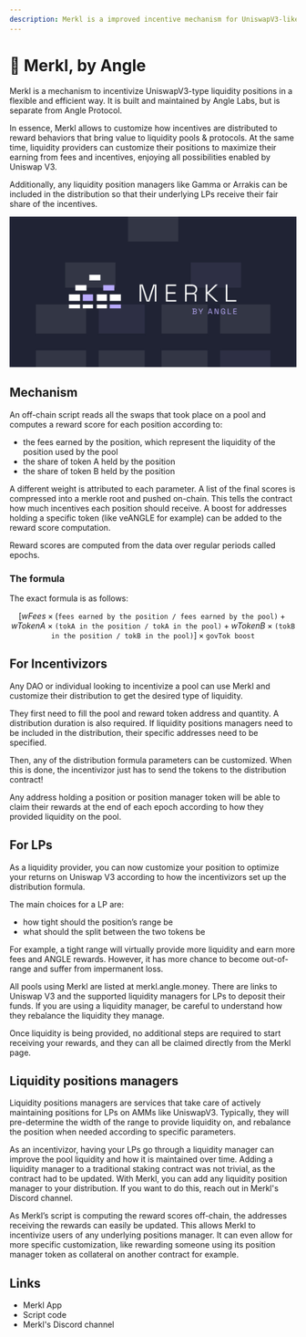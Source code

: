 ```yaml
---
description: Merkl is a improved incentive mechanism for UniswapV3-like positions built by Angle Labs
---
```


# 🌲 Merkl, by Angle

Merkl is a mechanism to incentivize UniswapV3-type liquidity positions in a flexible and efficient way. It is built and maintained by Angle Labs, but is separate from Angle Protocol.

In essence, Merkl allows to customize how incentives are distributed to reward behaviors that bring value to liquidity pools & protocols. At the same time, liquidity providers can customize their positions to maximize their earning from fees and incentives, enjoying all possibilities enabled by Uniswap V3.

Additionally, any liquidity position managers like Gamma or Arrakis can be included in the distribution so that their underlying LPs receive their fair share of the incentives.

![Merkl by Angle](/.gitbook/assets/merkl-sharing-visual.jpg)

## Mechanism

An off-chain script reads all the swaps that took place on a pool and computes a reward score for each position according to:

- the fees earned by the position, which represent the liquidity of the position used by the pool
- the share of token A held by the position
- the share of token B held by the position

A different weight is attributed to each parameter. A list of the final scores is compressed into a merkle root and pushed on-chain. This tells the contract how much incentives each position should receive. A boost for addresses holding a specific token (like veANGLE for example) can be added to the reward score computation.

Reward scores are computed from the data over regular periods called epochs.

### The formula

The exact formula is as follows:

$$
[wFees \times(\texttt{fees earned by the position / fees earned by the pool)}+ wTokenA \times\texttt{(tokA in the position / tokA in the pool)}+ wTokenB \times \texttt{(tokB in the position / tokB in the pool)}] \times \texttt{govTok boost}
$$

## For Incentivizors

Any DAO or individual looking to incentivize a pool can use Merkl and customize their distribution to get the desired type of liquidity.

They first need to fill the pool and reward token address and quantity. A distribution duration is also required. If liquidity positions managers need to be included in the distribution, their specific addresses need to be specified.

Then, any of the distribution formula parameters can be customized. When this is done, the incentivizor just has to send the tokens to the distribution contract!

Any address holding a position or position manager token will be able to claim their rewards at the end of each epoch according to how they provided liquidity on the pool.

## For LPs

As a liquidity provider, you can now customize your position to optimize your returns on Uniswap V3 according to how the incentivizors set up the distribution formula.

The main choices for a LP are:

- how tight should the position’s range be
- what should the split between the two tokens be

For example, a tight range will virtually provide more liquidity and earn more fees and ANGLE rewards. However, it has more chance to become out-of-range and suffer from impermanent loss.

All pools using Merkl are listed at merkl.angle.money. There are links to Uniswap V3 and the supported liquidity managers for LPs to deposit their funds. If you are using a liquidity manager, be careful to understand how they rebalance the liquidity they manage.

Once liquidity is being provided, no additional steps are required to start receiving your rewards, and they can all be claimed directly from the Merkl page.

## Liquidity positions managers

Liquidity positions managers are services that take care of actively maintaining positions for LPs on AMMs like UniswapV3. Typically, they will pre-determine the width of the range to provide liquidity on, and rebalance the position when needed according to specific parameters.

As an incentivizor, having your LPs go through a liquidity manager can improve the pool liquidity and how it is maintained over time. Adding a liquidity manager to a traditional staking contract was not trivial, as the contract had to be updated. With Merkl, you can add any liquidity position manager to your distribution. If you want to do this, reach out in Merkl's Discord channel.

As Merkl’s script is computing the reward scores off-chain, the addresses receiving the rewards can easily be updated. This allows Merkl to incentivize users of any underlying positions manager. It can even allow for more specific customization, like rewarding someone using its position manager token as collateral on another contract for example.

## Links

- Merkl App
- Script code
- Merkl's Discord channel
